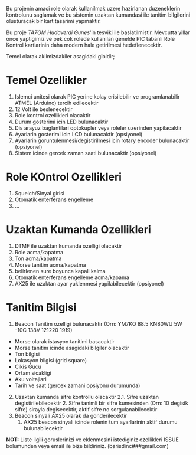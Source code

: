 Bu projenin amaci role olarak kullanilmak uzere hazirlanan duzeneklerin kontrolunu saglamak ve bu sistemin uzaktan kumandasi ile tanitim bilgilerini olusturacak bir kart tasarimi yapmaktir.

Bu proje *TA7OM Hudaverdi Gunes*'in tesviki ile baslatilmistir. Mevcutta yillar once yaptigimiz ve pek cok rolede kullanilan genelde PIC tabanli Role Kontrol kartlarinin daha modern hale getirilmesi hedeflenecektir.

Temel olarak aklimizdakiler asagidaki gibidir;

# Temel Ozellikler
1. Islemci unitesi olarak PIC yerine kolay erisilebilir ve programlanabilir ATMEL (Arduino) tercih edilecektir
2. 12 Volt ile beslenecektir
3. Role kontrol ozellikleri olacaktir
4. Durum gosterimi icin LED bulunacaktir
5. Dis arayuz baglantilari optokupler veya roleler uzerinden yapilacaktir
6. Ayarlarin gosterimi icin LCD bulunacaktir (opsiyonel)
7. Ayarlarin goruntulenmesi/degistirilmesi icin rotary encoder bulunacaktir (opsiyonel)
8. Sistem icinde gercek zaman saati bulunacaktir (opsiyonel)

# Role KOntrol Ozellikleri
1. Squelch/Sinyal girisi
2. Otomatik enterferans engelleme
3. ... 

# Uzaktan Kumanda Ozellikleri
1. DTMF ile uzaktan kumanda ozelligi olacaktir
2. Role acma/kapatma
3. Ton acma/kapatma
4. Morse tanitim acma/kapatma
5. belirlenen sure boyunca kapali kalma
6. Otomatik enterferans engelleme acma/kapama
7. AX25 ile uzaktan ayar yuklenmesi yapilabilecektir (opsiyonel)

# Tanitim Bilgisi
1. Beacon Tanitim ozelligi bulunacaktir (Orn: YM7KO 88.5 KN80WU 5W -10C 138V 121220 1919)
  * Morse olarak istasyon tanitimi basacaktir
  * Morse tanitim icinde asagidaki bilgiler olacaktir
  * Ton bilgisi
  * Lokasyon bilgisi (grid   square)
  * Cikis Gucu
  * Ortam sicakligi
  * Aku voltajlari
  * Tarih ve saat (gercek zamani opsiyonu durumunda)
2. Uzaktan kumanda sifre kontrollu olacaktir
   2.1. Sifre uzaktan degistirilebilecektir
   2. Sifre tanimli bir sifre kumesinden (Orn: 10 degisik sifre) sirayla degisecektir, aktif sifre no sorgulanabilecektir
3. Beacon sinyali AX25 olarak da gonderilecektir
   1. AX25 beacon sinyali icinde rolenin tum ayarlarinin aktif durumu bulunabilecektir

**NOT:** Liste ilgili goruslerinizi ve eklenmesini istediginiz ozellikleri ISSUE bolumunden veya email ile bize bildiriniz. (barisdinc###gmail.com) 
